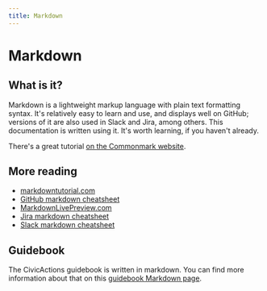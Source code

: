 ```yaml
---
title: Markdown
---
```


# Markdown

## What is it?

Markdown is a lightweight markup language with plain text formatting syntax. It's relatively easy to learn and use, and displays well on GitHub; versions of it are also used in Slack and Jira, among others. This documentation is written using it. It's worth learning, if you haven't already.

There's a great tutorial [on the Commonmark website](http://commonmark.org/help/tutorial/).

## More reading

-   [markdowntutorial.com](http://markdowntutorial.com/)
-   [GitHub markdown cheatsheet](https://github.com/adam-p/markdown-here/wiki/Markdown-Cheatsheet)
-   [MarkdownLivePreview.com](http://markdownlivepreview.com/)
-   [Jira markdown cheatsheet](https://confluence.atlassian.com/bitbucketserver/markdown-syntax-guide-776639995.html)
-   [Slack markdown cheatsheet](https://get.slack.help/hc/en-us/articles/202288908-Format-your-messages)

## Guidebook

The CivicActions guidebook is written in markdown. You can find more information about that on this [guidebook Markdown page](../../about-this-guidebook/markdown-for-guidebook.md).
